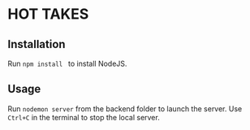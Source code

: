 # HOT TAKES #

## Installation ##

Run `npm install ` to install NodeJS.

## Usage ##

Run `nodemon server` from the backend folder to launch the server. 
Use `Ctrl+C` in the terminal to stop the local server.